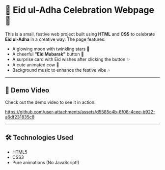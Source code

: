 # 🌙 Eid ul-Adha Celebration Webpage 🎉

This is a small, festive web project built using **HTML** and **CSS** to celebrate **Eid ul-Adha** in a creative way. The page features:

- A glowing moon with twinkling stars 🌟
- A cheerful **"Eid Mubarak"** button 🎈
- A surprise card with Eid wishes after clicking the button ✨
- A cute animated cow 🐄
- Background music to enhance the festive vibe 🎶


---

## 🎥 Demo Video

Check out the demo video to see it in action:



https://github.com/user-attachments/assets/d5585c4b-6f08-4cee-b922-a6df231835c8


---

## 🛠️ Technologies Used

- HTML5
- CSS3
- Pure animations (No JavaScript!)



